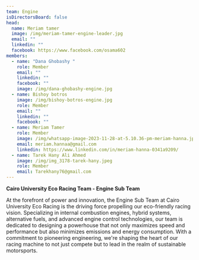 ```yaml
---
team: Engine
isDirectorsBoard: false
head:
  name: Meriam tamer
  image: /img/meriam-tamer-engine-leader.jpg
  email: ""
  linkedin: ""
  facebook: https://www.facebook.com/osama602
members:
  - name: "Dana Ghobashy "
    role: Member
    email: ""
    linkedin: ""
    facebook: ""
    image: /img/dana-ghobashy-engine.jpg
  - name: Bishoy botros
    image: /img/bishoy-botros-engine.jpg
    role: Member
    email: ""
    linkedin: ""
    facebook: ""
  - name: Meriam Tamer
    role: Member
    image: /img/whatsapp-image-2023-11-28-at-5.10.36-pm-meriam-hanna.jpeg
    email: meriam.hannaa@gmail.com
    linkedin: https://www.linkedin.com/in/meriam-hanna-0341a9209/
  - name: Tarek Hany Ali Ahmed
    image: /img/img_3178-tarek-hany.jpeg
    role: Member
    email: Tarekhany76@gmail.com
---
```

**Cairo University Eco Racing Team - Engine Sub Team**

At the forefront of power and innovation, the Engine Sub Team at Cairo University Eco Racing is the driving force propelling our eco-friendly racing vision. Specializing in internal combustion engines, hybrid systems, alternative fuels, and advanced engine control technologies, our team is dedicated to designing a powerhouse that not only maximizes speed and performance but also minimizes emissions and energy consumption. With a commitment to pioneering engineering, we're shaping the heart of our racing machine to not just compete but to lead in the realm of sustainable motorsports.